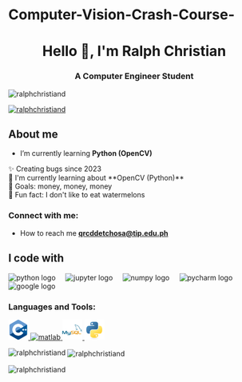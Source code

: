 # Computer-Vision-Crash-Course-

<h1 align="center">Hello 👋, I'm Ralph Christian</h1>
<h3 align="center">A Computer Engineer Student</h3>

<p align="left"> <img src="https://komarev.com/ghpvc/?username=ralphchristiand&label=Profile%20views&color=0e75b6&style=flat" alt="ralphchristiand" /> </p>

<p align="left"> <a href="https://github.com/ryo-ma/github-profile-trophy"><img src="https://github-profile-trophy.vercel.app/?username=ralphchristiand" alt="ralphchristiand" /></a> </p>

<h2 align="left">About me</h2>

-  I’m currently learning **Python (OpenCV)**
<p align="left">✨ Creating bugs since 2023<br>🌱 I'm currently learning about **OpenCV (Python)**<br>🎯 Goals: money, money, money<br>🎲 Fun fact: I don't like to eat watermelons</p>



<h3 align="left">Connect with me:</h3>
<p align="left">

-  How to reach me **qrcddetchosa@tip.edu.ph**
</p>

<h2 align="left">I code with</h2>

<div align="left">
  <img src="https://cdn.jsdelivr.net/gh/devicons/devicon/icons/python/python-original.svg" height="40" alt="python logo"  />
  <img width="12" />
  <img src="https://cdn.jsdelivr.net/gh/devicons/devicon/icons/jupyter/jupyter-original.svg" height="40" alt="jupyter logo"  />
  <img width="12" />
  <img src="https://cdn.jsdelivr.net/gh/devicons/devicon/icons/numpy/numpy-original.svg" height="40" alt="numpy logo"  />
  <img width="12" />
  <img src="https://cdn.jsdelivr.net/gh/devicons/devicon/icons/pycharm/pycharm-original.svg" height="40" alt="pycharm logo"  />
  <img width="12" />
  <img src="https://cdn.jsdelivr.net/gh/devicons/devicon/icons/google/google-original.svg" height="40" alt="google logo"  />
</div>

<h3 align="left">Languages and Tools:</h3>
<p align="left"> <a href="https://www.w3schools.com/cpp/" target="_blank" rel="noreferrer"> <img src="https://raw.githubusercontent.com/devicons/devicon/master/icons/cplusplus/cplusplus-original.svg" alt="cplusplus" width="40" height="40"/> </a> <a href="https://www.mathworks.com/" target="_blank" rel="noreferrer"> <img src="https://upload.wikimedia.org/wikipedia/commons/2/21/Matlab_Logo.png" alt="matlab" width="40" height="40"/> </a> <a href="https://www.mysql.com/" target="_blank" rel="noreferrer"> <img src="https://raw.githubusercontent.com/devicons/devicon/master/icons/mysql/mysql-original-wordmark.svg" alt="mysql" width="40" height="40"/> </a> <a href="https://www.python.org" target="_blank" rel="noreferrer"> <img src="https://raw.githubusercontent.com/devicons/devicon/master/icons/python/python-original.svg" alt="python" width="40" height="40"/> </a> </p>

<p><img align="left" src="https://github-readme-stats.vercel.app/api/top-langs?username=ralphchristiand&show_icons=true&locale=en&layout=compact" alt="ralphchristiand" /></p>

<p>&nbsp;<img align="center" src="https://github-readme-stats.vercel.app/api?username=ralphchristiand&show_icons=true&locale=en" alt="ralphchristiand" /></p>

<p><img align="center" src="https://github-readme-streak-stats.herokuapp.com/?user=ralphchristiand&" alt="ralphchristiand" /></p>


